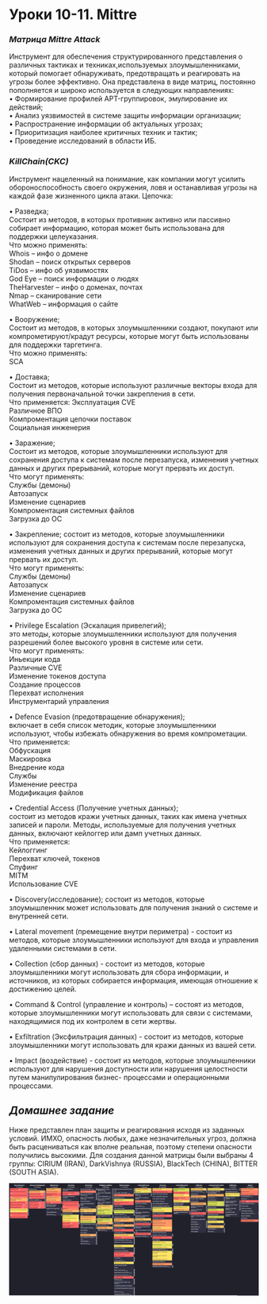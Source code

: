 # Уроки 10-11. Mittre  

### ***Матрица Mittre Attack*** ###
Инструмент для обеспечения структурированного представления о различных тактиках и техниках,используемых злоумышленниками, который помогает обнаруживать, предотвращать и реагировать на угрозы более эффективно. Она представлена в виде матриц, постоянно пополняется и широко используется в следующих направлениях:  
• Формирование профилей APT-группировок, эмулирование их действий;  
• Анализ уязвимостей в системе защиты информации организации;  
• Распространение информации об актуальных угрозах;  
• Приоритизация наиболее критичных техник и тактик;  
• Проведение исследований в области ИБ.  

### ***KillChain(CKC)*** ###
Инструмент нацеленный на понимание, как компании могут усилить обороноспособность своего окружения, ловя и останавливая угрозы на каждой фазе жизненного цикла атаки. Цепочка:  
  
• Разведка;  
Состоит из методов, в которых противник активно или пассивно собирает информацию, которая может быть 
использована для поддержки целеуказания.  
Что можно применять:  
Whois – инфо о домене  
Shodan – поиск открытых серверов  
TiDos – инфо об уязвимостях  
God Eye – поиск информации о людях  
TheHarvester – инфо о доменах, почтах  
Nmap – сканирование сети  
WhatWeb – информация о сайте  
  
• Вооружение;  
Cостоит из методов, в которых злоумышленники создают, покупают или компрометируют/крадут ресурсы, которые
могут быть использованы для поддержки таргетинга.  
Что можно применять:  
SCA  
  
• Доставка;  
Cостоит из методов, которые используют различные векторы входа для получения первоначальной точки закрепления в сети.  
Что применяется:
Эксплуатация CVE  
Различное ВПО  
Компроментация цепочки поставок  
Социальная инженерия  
  
• Заражение;  
Cостоит из методов, которые злоумышленники используют для сохранения доступа к системам после перезапуска,
изменения учетных данных и других прерываний, которые могут прервать их доступ.  
Что могут применять:  
Службы (демоны)  
Автозапуск  
Изменение сценариев  
Компроментация системных файлов  
Загрузка до ОС  
  
• Закрепление; 
состоит из методов, которые злоумышленники используют для сохранения доступа к системам после перезапуска,
изменения учетных данных и других прерываний, которые могут прервать их доступ.  
Что могут применять:  
Службы (демоны)  
Автозапуск   
Изменение сценариев  
Компроментация системных файлов  
Загрузка до ОС  

• Privilege Escalation (Эскалация привелегий);  
это методы, которые злоумышленники используют для получения разрешений более высокого уровня в системе или сети.  
Что могут применять:  
Иньекции кода  
Различные CVE  
Изменение токенов доступа  
Создание процессов  
Перехват исполнения  
Инструментарий управления  

• Defence Evasion (предотвращение обнаружения);  
включает в себя список методик, которые злоумышленники используют, чтобы избежать обнаружения во время
компрометации.  
Что применяется:  
Обфускация  
Маскировка  
Внедрение кода  
Службы  
Изменение реестра  
Модификация файлов  

• Credential Access (Получение учетных данных);  
состоит из методов кражи учетных данных, таких как имена учетных записей и пароли. Методы, используемые для получения учетных данных, включают кейлоггер или дамп учетных данных.  
Что применяется:  
Кейлоггинг  
Перехват ключей, токенов  
Спуфинг  
MITM  
Использование CVE  

• Discovery(исследование); 
состоит из методов, которые злоумышленник может использовать для получения знаний о системе и внутренней
сети.  

• Lateral movement (премещение внутри периметра) - состоит из методов, которые злоумышленники используют для входа и управления удаленными системами в сети.  

• Collection (сбор данных) - состоит из методов, которые злоумышленники могут использовать для сбора информации, и источников, из которых собирается информация, имеющая отношение к достижению целей.  

• Command & Control (управление и контроль) –  состоят из методов, которые злоумышленники могут использовать для связи с системами, находящимися под их контролем в сети жертвы.  

• Exfiltration (Эксфильтрация данных) - состоит из методов, которые злоумышленники могут использовать
для кражи данных из вашей сети.  

• Impact (воздействие) - состоит из методов, которые злоумышленники используют для нарушения доступности или нарушения целостности путем манипулирования бизнес- процессами и операционными процессами.  

## ***Домашнее задание*** ##
Ниже представлен план защиты и реагирования исходя из заданных условий. ИМХО, опасность любых, даже незначительных угроз, должна быть расцениваться как вполне реальная, поэтому степени опасности получились высокими. Для создания данной матрицы были выбраны 4 группы: CIRIUM (IRAN), DarkVishnya (RUSSIA), BlackTech (CHINA), BITTER (SOUTH ASIA).  

![matrix](images/mittre.png)


